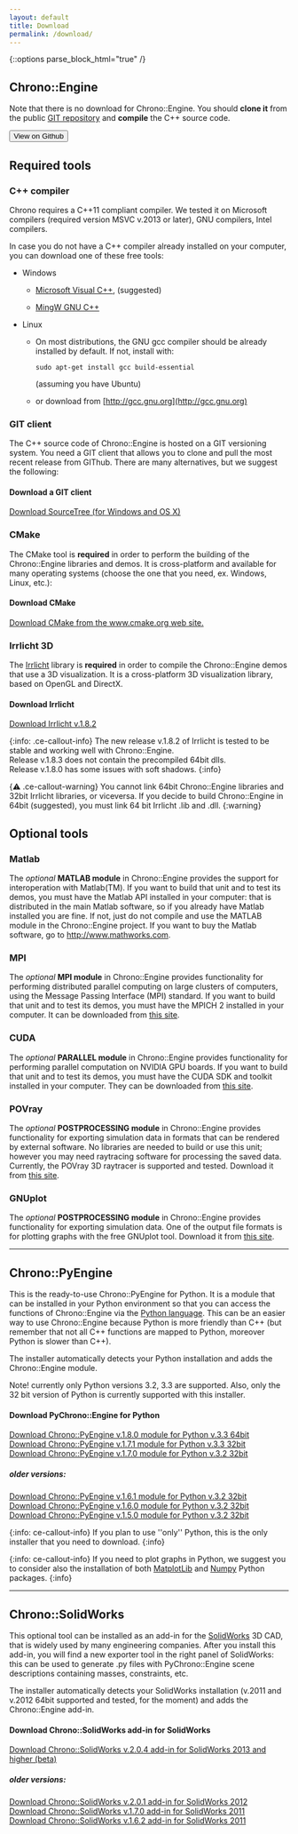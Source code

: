```yaml
---
layout: default
title: Download
permalink: /download/
---
```


{::options parse_block_html="true" /}



Chrono::Engine
--------------

Note that there is no download for Chrono::Engine. You should **clone it** from the public 
[GIT repository](https://github.com/projectchrono/chrono) and **compile** the C++ source code.

<div>
<a href="https://github.com/projectchrono/chrono">
<button type="button" class="btn btn-default btn-lg"> <i class="fa fa-github-square fa-1x"></i> 
View on Github 
</button>
</a>
</div>


Required tools
--------------

### C++ compiler 

Chrono requires a C++11 compliant compiler. We tested it on Microsoft compilers (required version MSVC v.2013 or later), GNU compilers, Intel compilers.

<div class="ce-callout-info">

In case you do not have a C++ compiler already installed on your computer, you can download one of these free tools:

* Windows 

  * [Microsoft Visual C++](http://www.microsoft.com/express/Windows),  (suggested)
  
  * [MingW GNU C++](http://www.mingw.org/wiki/InstallationHOWTOforMinGW)
  
* Linux 

  * On most distributions, the GNU gcc compiler should be already installed by default. If not, install with:  
	```
	sudo apt-get install gcc build-essential 
	```  
    (assuming you have Ubuntu) 
   
  * or download from [http://gcc.gnu.org](http://gcc.gnu.org)
</div>


### GIT client

The C++ source code of Chrono::Engine is hosted on a GIT versioning system. 
You need a GIT client that allows you to clone and pull the most recent release from GIThub. 
There are many alternatives, but we suggest the following:

<div class="well">
<h4> <span class="glyphicon glyphicon-download-alt"></span> Download a GIT client</h4>
<a href="https://www.sourcetreeapp.com/">Download SourceTree (for Windows and OS X)</a>
</div>
	
### CMake

The CMake tool is **required** in order to perform the building of the
Chrono::Engine libraries and demos. It is cross-platform and available
for many operating systems (choose the one that you need, ex. Windows,
Linux, etc.):

<div class="well">
<h4> <span class="glyphicon glyphicon-download-alt"></span> Download CMake</h4>
<a href="http://www.cmake.org/cmake/resources/software.html">Download CMake from the www.cmake.org web site.</a>
</div>

### Irrlicht 3D

The [Irrlicht](http://irrlicht.sourceforge.net/downloads.html) library
is **required** in order to compile the Chrono::Engine demos that use a
3D visualization. It is a cross-platform 3D visualization library, based
on OpenGL and DirectX.

<div class="well">
<h4> <span class="glyphicon glyphicon-download-alt"></span> Download Irrlicht</h4>
<a href="http://downloads.sourceforge.net/irrlicht/irrlicht-1.8.2.zip">Download Irrlicht v.1.8.2 </a>
</div>


{:info: .ce-callout-info}
The new release v.1.8.2 of Irrlicht is tested to be stable and working well with Chrono::Engine.  
Release v.1.8.3 does not contain the precompiled 64bit dlls.  
Release v.1.8.0 has some issues with soft shadows.
{:info}

{:warning: .ce-callout-warning}
You cannot link 64bit Chrono::Engine libraries and 32bit Irrlicht libraries, or viceversa. If you decide to build Chrono::Engine in 64bit (suggested), you must link 64 bit Irrlicht .lib and .dll. 
{:warning}


Optional tools
--------------

### Matlab

The *optional* **MATLAB module** in Chrono::Engine provides the support
for interoperation with Matlab(TM). If you want to build that unit and
to test its demos, you must have the Matlab API installed in your
computer: that is distributed in the main Matlab software, so if you
already have Matlab installed you are fine. If not, just do not compile and use the
MATLAB module in the Chrono::Engine project. If you want to buy the
Matlab software, go to
[<http://www.mathworks.com>](http://www.mathworks.com).

### MPI

The *optional* **MPI module** in Chrono::Engine provides functionality
for performing distributed parallel computing on large clusters of
computers, using the Message Passing Interface (MPI) standard. If you
want to build that unit and to test its demos, you must have the MPICH 2
installed in your computer. It can be downloaded from [this
site](http://www.mcs.anl.gov/research/projects/mpich2/downloads/index.php?s=downloads).

### CUDA

The *optional* **PARALLEL module** in Chrono::Engine provides functionality
for performing parallel computation on NVIDIA GPU boards. If you want to
build that unit and to test its demos, you must have the CUDA SDK and
toolkit installed in your computer. They can be downloaded from [this
site](http://developer.nvidia.com/object/cuda_downloads.html).

### POVray

The *optional* **POSTPROCESSING module** in Chrono::Engine provides
functionality for exporting simulation data in formats that can be
rendered by external software. No libraries are needed to build or use
this unit; however you may need raytracing software for
processing the saved data. Currently, the POVray 3D raytracer is
supported and tested. Download it from [this
site](http://www.povray.org).

### GNUplot

The *optional* **POSTPROCESSING module** in Chrono::Engine provides
functionality for exporting simulation data. One of the output file formats 
is for plotting graphs with the free GNUplot tool. Download it from [this
site](http://www.gnuplot.info).




---


Chrono::PyEngine
----------------

This is the ready-to-use Chrono::PyEngine for Python. It is a module
that can be installed in your Python environment so that you can access
the functions of Chrono::Engine via the [Python
language](http://www.python.org). This can be an easier way to use
Chrono::Engine because Python is more friendly than C++ (but remember
that not all C++ functions are mapped to Python, moreover Python is
slower than C++).

The installer automatically detects your Python installation and adds
the Chrono::Engine module.

Note! currently only Python versions 3.2, 3.3 are supported. Also, only
the 32 bit version of Python is currently supported with this installer.


<div class="well">
<h4> <span class="glyphicon glyphicon-download-alt"></span> Download PyChrono::Engine for Python</h4>

<a href="http://www.chronoengine.info/download/PyChronoEngine_v1.8.0.exe"> Download Chrono::PyEngine v.1.8.0 module for Python v.3.3 64bit</a><br />
<a href="http://www.chronoengine.info/download/PyChronoEngine_v1.7.1.exe"> Download Chrono::PyEngine v.1.7.1 module for Python v.3.3 32bit</a><br />
<a href="http://www.chronoengine.info/download/PyChronoEngine_v1.7.0.exe"> Download Chrono::PyEngine v.1.7.0 module for Python v.3.2 32bit</a><br />

<h5> older versions:</h5>

<a href="http://www.chronoengine.info/download/ChronoEngine_for_Python_v1.61.exe"> Download Chrono::PyEngine v.1.6.1 module for Python v.3.2 32bit</a><br />
<a href="http://www.chronoengine.info/download/ChronoEngine_for_Python_v1.60.exe"> Download Chrono::PyEngine v.1.6.0 module for Python v.3.2 32bit</a><br />
<a href="http://www.chronoengine.info/download/ChronoEngine_for_Python_v1.50.exe"> Download Chrono::PyEngine v.1.5.0 module for Python v.3.2 32bit</a>

</div>

{:info: ce-callout-info} 
If you plan to use ''only'' Python, this is the only installer that you need to download.
{:info}



{:info: ce-callout-info}
If you need to plot graphs in Python, we suggest you to consider also the installation of both 
[MatplotLib](http://matplotlib.org/downloads.html) and 
[Numpy](http://www.numpy.org) 
Python packages.
{:info}

---


Chrono::SolidWorks
------------------

This optional tool can be installed as an add-in for the
[SolidWorks](http://www.SolidWorks.com) 3D CAD, that is widely used by
many engineering companies. After you install this add-in, you will find
a new exporter tool in the right panel of SolidWorks: this can be used
to generate .py files with PyChrono::Engine scene descriptions
containing masses, constraints, etc.

The installer automatically detects your SolidWorks installation (v.2011
and v.2012 64bit supported and tested, for the moment) and adds the
Chrono::Engine add-in.

		  
<div class="well">
<h4> <span class="glyphicon glyphicon-download-alt"></span> Download Chrono::SolidWorks add-in for SolidWorks</h4>
<a href="http://www.chronoengine.info/download/ChronoEngine_SolidWorks_v2.04.exe"> Download Chrono::SolidWorks v.2.0.4 add-in for SolidWorks 2013 and higher (beta)</a><br />

<h5> older versions:</h5>

<a href="http://www.chronoengine.info/download/ChronoEngine_SolidWorks_v2.01.exe"> Download Chrono::SolidWorks v.2.0.1 add-in for SolidWorks 2012</a><br />
<a href="http://www.chronoengine.info/download/ChronoEngine_SolidWorks_v1.70.exe"> Download Chrono::SolidWorks v.1.7.0 add-in for SolidWorks 2011</a><br />
<a href="http://www.chronoengine.info/download/ChronoEngine_SolidWorks_v1.62.exe"> Download Chrono::SolidWorks v.1.6.2 add-in for SolidWorks 2011</a>

</div>
